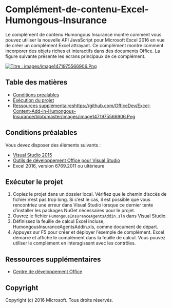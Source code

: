 
# <a name="excel-content-add-in-humongous-insurance"></a>Complément-de-contenu-Excel-Humongous-Insurance

Le complément de contenu Humongous Insurance montre comment vous pouvez utiliser la nouvelle API JavaScript pour Microsoft Excel 2016 en vue de créer un complément Excel attrayant. Ce complément montre comment incorporer des objets riches et interactifs dans des documents Office. La figure suivante présente les écrans principaux de ce complément.

[![Titre : images/image1471975566906.Png](https://github.com/OfficeDev/Excel-Content-Add-in-Humongous-Insurance/blob/master/images/image1471975566906.Png)](https://github.com/OfficeDev/Excel-Content-Add-in-Humongous-Insurance/blob/master/images/image1471975566906.Png)

## <a name="table-of-contents"></a>Table des matières

*   [Conditions préalables](#prerequisites)
*   [Exécution du projet](#run-the-project)
*   [Ressources supplémentaires](#additional-resources)https://github.com/OfficeDev/Excel-Content-Add-in-Humongous-Insurance/blob/master/images/image1471975566906.Png

## <a name="prerequisites"></a>Conditions préalables

Vous devez disposer des éléments suivants :

*   [Visual Studio 2015](https://www.visualstudio.com/downloads/download-visual-studio-vs.aspx)
*   [Outils de développement Office pour Visual Studio](https://www.visualstudio.com/en-us/features/office-tools-vs.aspx)
*   Excel 2016, version 6769.2011 ou ultérieure

## <a name="run-the-project"></a>Exécuter le projet

1.  Copiez le projet dans un dossier local. Vérifiez que le chemin d’accès de fichier n’est pas trop long. Si c’est le cas, il est possible que vous rencontriez une erreur dans Visual Studio lorsque ce dernier tente d’installer les packages NuGet nécessaires pour le projet.
2.  Ouvrez le fichier `HumongousInsuranceAgentsAddin.sln` dans Visual Studio.
3.  Définissez la feuille de calcul Excel incluse, HumongousInsuranceAgentsAddin.xls, comme document de départ.
3.  Appuyez sur F5 pour créer et déployer l’exemple de complément. Excel démarre et affiche le complément dans la feuille de calcul. Vous pouvez utiliser le complément en interagissant avec les contrôles.

## <a name="additional-resources"></a>Ressources supplémentaires

*   [Centre de développement Office](http://dev.office.com/)

## <a name="copyright"></a>Copyright

Copyright (c) 2016 Microsoft. Tous droits réservés.
